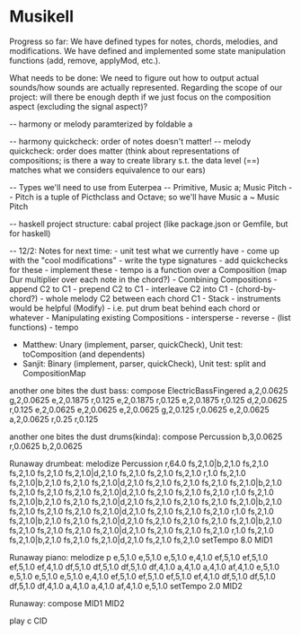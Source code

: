 # Musikell

Progress so far: We have defined types for notes, chords, melodies, and modifications. We have defined and implemented some state
manipulation functions (add, remove, applyMod, etc.).

What needs to be done: We need to figure out how to output actual sounds/how sounds are actually represented. Regarding the scope
of our project: will there be enough depth if we just focus on the composition aspect (excluding the signal aspect)?


-- harmony or melody paramterized by foldable a


-- harmony quickcheck: order of notes doesn't matter!
-- melody quickcheck: order does matter (think about representations of compositions; is there a way to create library s.t. the data level (==) matches what we considers equivalence to our ears)

-- Types we'll need to use from Euterpea
-- Primitive, Music a; Music Pitch
-- Pitch is a tuple of Picthclass and Octave; so we'll have Music a ~ Music Pitch

-- haskell project structure: cabal project (like package.json or Gemfile, but for haskell)


-- 12/2: Notes for next time:
    - unit test what we currently have
    - come up with the "cool modifications"
        - write the type signatures
        - add quickchecks for these
        - implement these
    - tempo is a function over a Composition (map Dur multiplier over each note in the chord?)
    - Combining Compositions
        - append C2 to C1
        - prepend C2 to C1
        - interleave C2 into C1
            - (chord-by-chord?)
            - whole melody C2 between each chord C1
        - Stack
            - instruments would be helpful (Modify)
            - i.e. put drum beat behind each chord or whatever
    - Manipulating existing Compositions
        - intersperse
        - reverse
        - (list functions)
        - tempo


- Matthew: Unary (implement, parser, quickCheck),
            Unit test: toComposition (and dependents)
- Sanjit: Binary (implement, parser, quickCheck),
            Unit test: split and CompositionMap


another one bites the dust bass: compose ElectricBassFingered a,2,0.0625 g,2,0.0625 e,2,0.1875 r,0.125 e,2,0.1875 r,0.125 e,2,0.1875 r,0.125 d,2,0.0625 r,0.125 e,2,0.0625 e,2,0.0625 e,2,0.0625 g,2,0.125 r,0.0625 e,2,0.0625 a,2,0.0625 r,0.25 r,0.125

another one bites the dust drums(kinda): compose Percussion b,3,0.0625 r,0.0625 b,2,0.0625

Runaway drumbeat:
melodize Percussion r,64.0 fs,2,1.0|b,2,1.0 fs,2,1.0 fs,2,1.0 fs,2,1.0 fs,2,1.0|d,2,1.0 fs,2,1.0 fs,2,1.0 fs,2,1.0 r,1.0 fs,2,1.0 fs,2,1.0|b,2,1.0 fs,2,1.0 fs,2,1.0|d,2,1.0 fs,2,1.0 fs,2,1.0 fs,2,1.0 fs,2,1.0|b,2,1.0 fs,2,1.0 fs,2,1.0 fs,2,1.0 fs,2,1.0|d,2,1.0 fs,2,1.0 fs,2,1.0 fs,2,1.0 r,1.0 fs,2,1.0 fs,2,1.0|b,2,1.0 fs,2,1.0 fs,2,1.0|d,2,1.0 fs,2,1.0 fs,2,1.0 fs,2,1.0 fs,2,1.0|b,2,1.0 fs,2,1.0 fs,2,1.0 fs,2,1.0 fs,2,1.0|d,2,1.0 fs,2,1.0 fs,2,1.0 fs,2,1.0 r,1.0 fs,2,1.0 fs,2,1.0|b,2,1.0 fs,2,1.0 fs,2,1.0|d,2,1.0 fs,2,1.0 fs,2,1.0 fs,2,1.0 fs,2,1.0|b,2,1.0 fs,2,1.0 fs,2,1.0 fs,2,1.0 fs,2,1.0|d,2,1.0 fs,2,1.0 fs,2,1.0 fs,2,1.0 r,1.0 fs,2,1.0 fs,2,1.0|b,2,1.0 fs,2,1.0 fs,2,1.0|d,2,1.0 fs,2,1.0 fs,2,1.0 
setTempo 8.0 MID1

Runaway piano:
melodize p e,5,1.0 e,5,1.0 e,5,1.0 e,4,1.0 ef,5,1.0 ef,5,1.0 ef,5,1.0 ef,4,1.0 df,5,1.0 df,5,1.0 df,5,1.0 df,4,1.0 a,4,1.0 a,4,1.0 af,4,1.0 e,5,1.0 e,5,1.0 e,5,1.0 e,5,1.0 e,4,1.0 ef,5,1.0 ef,5,1.0 ef,5,1.0 ef,4,1.0 df,5,1.0 df,5,1.0 df,5,1.0 df,4,1.0 a,4,1.0 a,4,1.0 af,4,1.0 e,5,1.0
setTempo 2.0 MID2

Runaway:
compose MID1 MID2

play c CID
